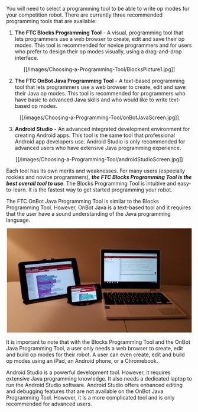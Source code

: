 You will need to select a programming tool to be able to write op modes for your competition robot.  There are currently three recommended programming tools that are available:

1. **The FTC Blocks Programming Tool** - A visual, programming tool that lets programmers use a web browser to create, edit and save their op modes.  This tool is recommended for novice programmers and for users who prefer to design their op modes visually, using a drag-and-drop interface.

<p align="center">[[/images/Choosing-a-Programming-Tool/BlocksPicture1.jpg]]<p>

2. **The FTC OnBot Java Programming Tool** - A text-based programming tool that lets programmers use a web browser to create, edit and save their Java op modes.  This tool is recommended for programmers who have basic to advanced Java skills and who would like to write text-based op modes.

<p align="center">[[/images/Choosing-a-Programming-Tool/onBotJavaScreen.jpg]]<p>

3. **Android Studio** - An advanced integrated development environment for creating Android apps.  This tool is the same tool that professional Android app developers use.  Android Studio is only recommended for advanced users who have extensive Java  programming experience.

<p align="center">[[/images/Choosing-a-Programming-Tool/androidStudioScreen.jpg]]<p>

Each tool has its own merits and weaknesses.  For many users (especially rookies and novice programmers), _**the FTC Blocks Programming Tool is the best overall tool to use**_.  The Blocks Programming Tool is intuitive and easy-to-learn.  It is the fastest way to get started programming your robot.

The FTC OnBot Java Programming Tool is similar to the Blocks Programming Tool. However, OnBot Java is a text-based tool and it requires that the user have a sound understanding of the Java programming language.

<p align="center"><img src="https://github.com/FIRST-Tech-Challenge/WikiSupport/blob/master/ftc_app/images/ipadPhoneChromebook.jpg" width="500"></p>

It is important to note that with the Blocks Programming Tool and the OnBot Java Programming Tool, a user only needs a web browser to create, edit and build op modes for their robot.  A user can even create, edit and build op modes using an iPad, an Android phone, or a Chromebook.  

Android Studio is a powerful development tool.  However, it requires extensive Java programming knowledge.  It also needs a dedicated laptop to run the Android Studio software.  Android Studio offers enhanced editing and debugging features that are not available on the OnBot Java Programming Tool.  However, it is a more complicated tool and is only recommended for advanced users.
